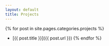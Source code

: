 ```yaml
---
layout: default
title: Projects
---
```



{% for post in site.pages.categories.projects %}
  * [{{ post.title }}]({{ post.url }})
{% endfor %}


